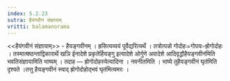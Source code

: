 ```yaml
---
index: 5.2.23
sutra: हैयंगवीनं संज्ञायाम्
vritti: balamanorama
---
```


<<हैयंगवीनं संज्ञायाम्>> - हैयङ्गवीनम् । ह्रसित्यव्ययं पूर्वेद्यरित्यर्थे । तत्रोत्पन्नो गोदोहः=गोपयः-ह्रोगोदोहः । तस्मात्षष्ठन्ताद्विकारार्थे खञि ईनादेशे प्रकृतेर्हियङ्गु इत्यादेशे ओर्गुणे अवादेशे आदिवृद्धौहैयङ्गवीन॑मिति भवतिसंज्ञायामिति भाष्यम् । तदाह — ह्रोगोदोहस्येत्यादिना । नवनीतमिति । भाष्ये तुहैयङ्गवीनं घृत॑मिति दृश्यते ।तत्तु हैयङ्गवीनं स्याद् ह्रोगोदोहोद्भवं घृत॑मित्यमरः । 